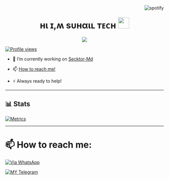 
<img src="https://spotify-github-profile.vercel.app/api/view?uid=31tvn6y7tjpbzwvacw3iitologtq&cover_image=true&theme=default&bar_color=00ff00&bar_color_cover=true" alt="spotify" align="right"/>

<h1 align="center"><b>ʜι ɪ,ʍ sυнαιʟ ᴛᴇᴄʜ </b><img src="https://media.giphy.com/media/hvRJCLFzcasrR4ia7z/giphy.gif" width="35"></h1>


<p align="center">
  <a href="https://github.com/DenverCoder1/readme-typing-svg"><img src="https://readme-typing-svg.herokuapp.com?font=Time+New+Roman&color=cyan&size=25&center=true&vCenter=true&width=600&height=100&lines=Assalamu+O+Alaikum+Warahmatullah..&hearts;++;Self-taught+Front-End+Developer,;Engineering+Student,;My+Hobby+Is+Coding,;Active+Learner/Researcher,;Love+to+learn+new+stuffs..<3"></a>
</p>

[![Profile views](https://komarev.com/ghpvc/?username=SuhailTechInfo&label=Profile%20views)](https://github.com/SuhailTechInfo)

- 💫 I’m currently working on [Secktor-Md](https://github.com/SuhailTechInfo/Secktor-Md)

- 📫 [How to reach me!](https://github.com/SuhailTechInfo/SuhailTechInfo/blob/main/README.md#-how-to-reach-me)

- ⚡ Always ready to help!

---

## 📊 Stats

[![Metrics](https://metrics.lecoq.io/SuhailTechInfo?template=classic&base.header=0&base.metadata=0&isocalendar=1&languages=1&people=1&isocalendar.duration=half-year&languages.limit=8&languages.sections=most-used&languages.colors=github&languages.threshold=0%25&languages.indepth=false&languages.recent.load=300&languages.recent.days=14&people.limit=24&people.size=28&people.types=followers%2C%20following&people.identicons=false&people.shuffle=false&config.timezone=Asia%2FCalcutta)](https://github.com/SuhailTechInfo/Secktor-Md)

---

# 📫 How to reach me:

[![Via WhatsApp](https://img.shields.io/badge/WhatsApp-25D366?style=for-the-badge&logo=whatsapp&logoColor=white)](https://wa.me/923184474176)

[![MY Telegram](https://img.shields.io/badge/telegram-1b77FF.svg?style=for-the-badge&logo=telegram)](https://t.me/SuhailTechInfo) <br>
<!--
**SuhailTechInfo/SuhailTechInfo** is a ✨ _special_ ✨ repository because its `README.md` (this file) appears on your GitHub profile.

Here are some ideas to get you started:

- 🔭 I’m currently working on ...
- 🌱 I’m currently learning ...
- 👯 I’m looking to collaborate on ...
- 🤔 I’m looking for help with ...
- 💬 Ask me about ...
- 📫 How to reach me: ...
- 😄 Pronouns: ...
- ⚡ Fun fact: ...
-->
